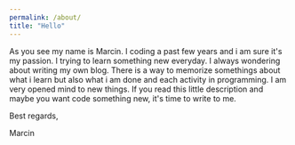 ```yaml
---
permalink: /about/
title: "Hello"
---
```


As you see my name is Marcin. I coding a past few years and i am sure it's my passion.
I trying to learn something new everyday. I always wondering about writing my own blog. 
There is a way to memorize somethings about what i learn but also what i am done and each
activity in programming. I am very opened mind to new things. If you read this little description 
and maybe you want code something new, it's time to write to me.

Best regards,

Marcin